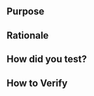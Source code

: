 <!--
Please do not combine multiple features or fix actions that are not
directly dependent on one another. Please open multiple PRs instead because
one may be merged while the other is denied or has requested changes. This
will slow down the process of merging the accepted changes as reviews are
also more difficult to evaluate for edge cases.
-->

## Purpose
<!-- Reason for the PR (solves an issue/problem, adds a feature, etc) -->



## Rationale
<!--
How did you come to this conclusion as the solution? What was your
reasoning? What were you trying to do? What problems did you find and avoid?
-->



## How did you test?
<!--
Please explain the methodology for how you verified this solution. It helps to
describe the primary case and the possible edge cases that you considered and
ultimately how you tested them. If you didn't rulled out any edge cases, please
mention the rationale here.
-->



## How to Verify
<!-- Please provide a list of steps to validate your solution -->

